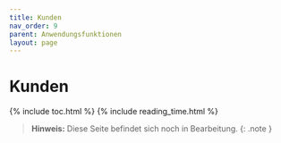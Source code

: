 ```yaml
---
title: Kunden
nav_order: 9
parent: Anwendungsfunktionen
layout: page
---
```


# Kunden
{% include toc.html %}
{% include reading_time.html %}

> **Hinweis:** Diese Seite befindet sich noch in Bearbeitung.
{: .note }
